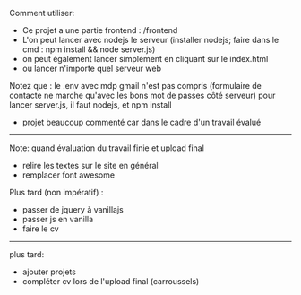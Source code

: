 Comment utiliser:
- Ce projet a une partie frontend : /frontend
- L'on peut lancer avec nodejs le serveur (installer nodejs; faire dans le cmd : npm install && node server.js)
- on peut également lancer simplement en cliquant sur le index.html
- ou lancer n'importe quel serveur web

Notez que :
le .env avec mdp gmail n'est pas compris (formulaire de contacte ne marche qu'avec les bons mot de passes côté serveur)
pour lancer server.js, il faut nodejs, et npm install
* projet beaucoup commenté car dans le cadre d'un travail évalué

------------------------------------------
Note: quand évaluation du travail finie et upload final
- relire les textes sur le site en général
- remplacer font awesome

Plus tard (non impératif) :
- passer de jquery à vanillajs
- passer js en vanilla
- faire le cv

------------------------------------------
 plus tard:
- ajouter projets
- compléter cv lors de l'upload final (carroussels)
